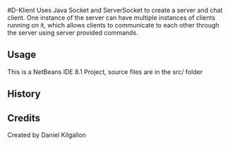 #D-Klient
Uses Java Socket and ServerSocket to create a server and chat client. One instance of the server can have multiple instances of clients running on it, which allows clients to communicate to each other through the server using server provided commands.

## Usage
This is a NetBeans IDE 8.1 Project, source files are in the src/ folder

## History

## Credits
Created by Daniel Kilgallon
